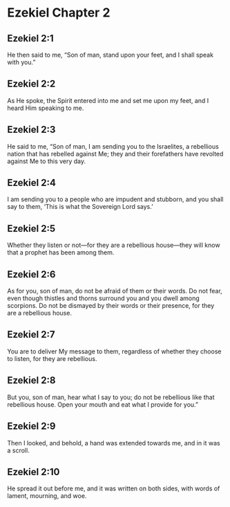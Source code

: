 # Ezekiel Chapter 2

## Ezekiel 2:1
He then said to me, “Son of man, stand upon your feet, and I shall speak with you.”

## Ezekiel 2:2
As He spoke, the Spirit entered into me and set me upon my feet, and I heard Him speaking to me.

## Ezekiel 2:3
He said to me, “Son of man, I am sending you to the Israelites, a rebellious nation that has rebelled against Me; they and their forefathers have revolted against Me to this very day.

## Ezekiel 2:4
I am sending you to a people who are impudent and stubborn, and you shall say to them, ‘This is what the Sovereign Lord says.’

## Ezekiel 2:5
Whether they listen or not—for they are a rebellious house—they will know that a prophet has been among them.

## Ezekiel 2:6
As for you, son of man, do not be afraid of them or their words. Do not fear, even though thistles and thorns surround you and you dwell among scorpions. Do not be dismayed by their words or their presence, for they are a rebellious house.

## Ezekiel 2:7
You are to deliver My message to them, regardless of whether they choose to listen, for they are rebellious.

## Ezekiel 2:8
But you, son of man, hear what I say to you; do not be rebellious like that rebellious house. Open your mouth and eat what I provide for you.”

## Ezekiel 2:9
Then I looked, and behold, a hand was extended towards me, and in it was a scroll.

## Ezekiel 2:10
He spread it out before me, and it was written on both sides, with words of lament, mourning, and woe.
